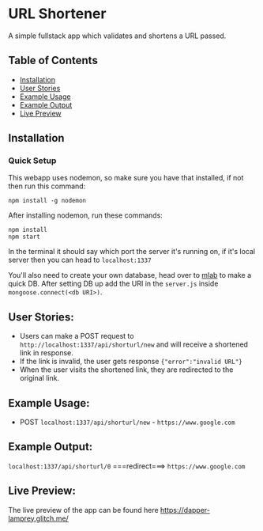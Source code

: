 # URL Shortener

A simple fullstack app which validates and shortens a URL passed.

## Table of Contents

- [Installation](#installation)
- [User Stories](#UserStories)
- [Example Usage](#ExampleUsage)
- [Example Output](#ExampleOutput)
- [Live Preview](#LivePreview)

## Installation

### Quick Setup

This webapp uses nodemon, so make sure you have that installed, if not then run this command:

```
npm install -g nodemon
```

After installing nodemon, run these commands:

```
npm install
npm start
```

In the terminal it should say which port the server it's running on, if it's local server then you can head to `localhost:1337`

You'll also need to create your own database, head over to [mlab](https://mlab.com) to make a quick DB. After setting DB up add the URI in the `server.js` inside `mongoose.connect(<db URI>)`.

## User Stories:

* Users can make a POST request to `http://localhost:1337/api/shorturl/new` and will receive a shortened link in response.
* If the link is invalid, the user gets response `{"error":"invalid URL"}`
* When the user visits the shortened link, they are redirected to the original link.

## Example Usage:

- POST `localhost:1337/api/shorturl/new` - `https://www.google.com`

## Example Output:

`localhost:1337/api/shorturl/0` ===redirect===> `https://www.google.com`

## Live Preview:

The live preview of the app can be found here https://dapper-lamprey.glitch.me/
